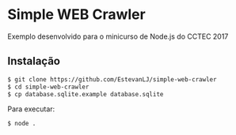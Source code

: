 # Simple WEB Crawler

Exemplo desenvolvido para o minicurso de Node.js do CCTEC 2017

## Instalação

```sh
$ git clone https://github.com/EstevanLJ/simple-web-crawler
$ cd simple-web-crawler
$ cp database.sqlite.example database.sqlite
```

Para executar:

```sh
$ node .
```